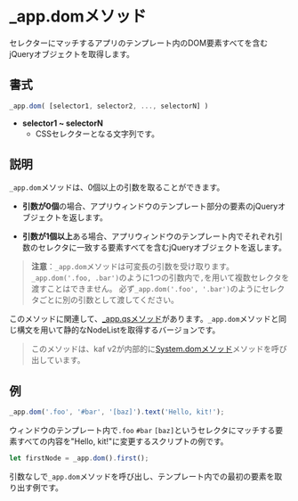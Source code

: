# _app.domメソッド

セレクターにマッチするアプリのテンプレート内のDOM要素すべてを含むjQueryオブジェクトを取得します。

## 書式

```javascript
_app.dom( [selector1, selector2, ..., selectorN] )
```

- **selector1 ~ selectorN**
  - CSSセレクターとなる文字列です。

## 説明

`_app.dom`メソッドは、0個以上の引数を取ることができます。

- **引数が0個**の場合、アプリウィンドウのテンプレート部分の要素のjQueryオブジェクトを返します。

- **引数が1個以上**ある場合、アプリウィンドウのテンプレート内でそれぞれ引数のセレクタに一致する要素すべてを含むjQueryオブジェクトを返します。

> **注意**：`_app.dom`メソッドは可変長の引数を受け取ります。
> `_app.dom('.foo, .bar')`のように1つの引数内で`,`を用いて複数セレクタを渡すことはできません。
> 必ず`_app.dom('.foo', '.bar')`のようにセレクタごとに別の引数として渡してください。

このメソッドに関連して、[_app.qsメソッド](/_app.qs)があります。`_app.dom`メソッドと同じ構文を用いて静的なNodeListを取得するバージョンです。

> このメソッドは、kaf v2が内部的に[System.domメソッド](/System.dom)メソッドを呼び出しています。

## 例

```javascript
_app.dom('.foo', '#bar', '[baz]').text('Hello, kit!');
```

ウィンドウのテンプレート内で`.foo` `#bar` `[baz]`というセレクタにマッチする要素すべての内容を"Hello, kit!"に変更するスクリプトの例です。

```javascript
let firstNode = _app.dom().first();
```

引数なしで`_app.dom`メソッドを呼び出し、テンプレート内での最初の要素を取り出す例です。

